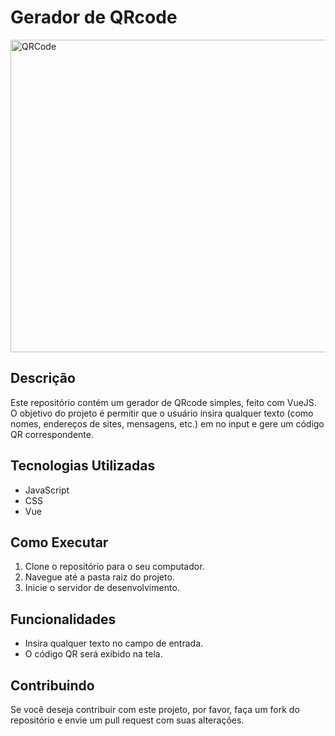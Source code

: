 # Gerador de QRcode

<img src="assets/img/QRCode" alt="QRCode" style="width: 600px; height: 500px;">

## Descrição

Este repositório contém um gerador de QRcode simples, feito com VueJS. O objetivo do projeto é permitir que o usuário insira qualquer texto (como nomes, endereços de sites, mensagens, etc.) em no input e gere um código QR correspondente.

## Tecnologias Utilizadas

- JavaScript
- CSS
- Vue

## Como Executar

1. Clone o repositório para o seu computador.
2. Navegue até a pasta raiz do projeto.
3. Inicie o servidor de desenvolvimento.

## Funcionalidades

- Insira qualquer texto no campo de entrada.
- O código QR será exibido na tela.

## Contribuindo

Se você deseja contribuir com este projeto, por favor, faça um fork do repositório e envie um pull request com suas alterações.

